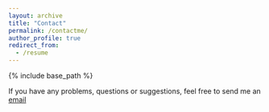 ```yaml
---
layout: archive
title: "Contact"
permalink: /contactme/
author_profile: true
redirect_from:
  - /resume
---
```


{% include base_path %}

If you have any problems, questions or suggestions, feel free to send me an [email](dhruvjoshi1007@gmail.com) 